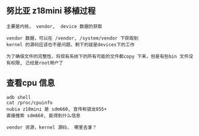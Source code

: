 
## 努比亚 z18mini 移植过程

	主要是内核， vendor,  device 数据的获取

	vendor 数据，可以在 /vendor, /system/vendor 下获取到
	kernel 的源码应该也不是问题，剩下的就是devices下的工作

	为了确保文件的完整性，将现有系统下的所有可能的文件都copy 下来，但是有些bin 文件没有权限, 己经是root用户了


## 查看cpu 信息

	adb shell
	cat /proc/cpuinfo
	nubia z18mini 是 sdm660, 宣传称骁龙855+
	直接搜索 sdm660, 能得到什么信息

	vendor 资源，kernel 源码， 哪里去拿？
	
